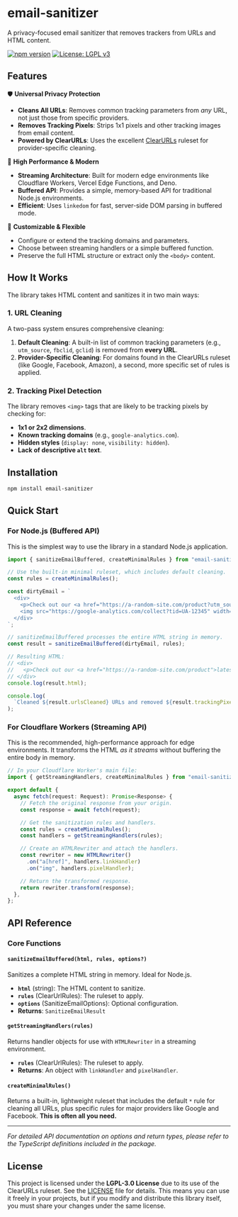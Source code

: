 # email-sanitizer

A privacy-focused email sanitizer that removes trackers from URLs and HTML content.

[![npm version](https://badge.fury.io/js/email-sanitizer.svg)](https://www.npmjs.com/package/email-sanitizer)
[![License: LGPL v3](https://img.shields.io/badge/License-LGPL%20v3-blue.svg)](https://www.gnu.org/licenses/lgpl-3.0)

## Features

🛡️ **Universal Privacy Protection**

- **Cleans All URLs**: Removes common tracking parameters from _any_ URL, not just those from specific providers.
- **Removes Tracking Pixels**: Strips 1x1 pixels and other tracking images from email content.
- **Powered by ClearURLs**: Uses the excellent [ClearURLs](https://gitlab.com/ClearURLs/Rules) ruleset for provider-specific cleaning.

🚀 **High Performance & Modern**

- **Streaming Architecture**: Built for modern edge environments like Cloudflare Workers, Vercel Edge Functions, and Deno.
- **Buffered API**: Provides a simple, memory-based API for traditional Node.js environments.
- **Efficient**: Uses `linkedom` for fast, server-side DOM parsing in buffered mode.

🔧 **Customizable & Flexible**

- Configure or extend the tracking domains and parameters.
- Choose between streaming handlers or a simple buffered function.
- Preserve the full HTML structure or extract only the `<body>` content.

## How It Works

The library takes HTML content and sanitizes it in two main ways:

### 1. URL Cleaning

A two-pass system ensures comprehensive cleaning:

1.  **Default Cleaning**: A built-in list of common tracking parameters (e.g., `utm_source`, `fbclid`, `gclid`) is removed from **every URL**.
2.  **Provider-Specific Cleaning**: For domains found in the ClearURLs ruleset (like Google, Facebook, Amazon), a second, more specific set of rules is applied.

### 2. Tracking Pixel Detection

The library removes `<img>` tags that are likely to be tracking pixels by checking for:

- **1x1 or 2x2 dimensions**.
- **Known tracking domains** (e.g., `google-analytics.com`).
- **Hidden styles** (`display: none`, `visibility: hidden`).
- **Lack of descriptive `alt` text**.

## Installation

```bash
npm install email-sanitizer
```

## Quick Start

### For Node.js (Buffered API)

This is the simplest way to use the library in a standard Node.js application.

```typescript
import { sanitizeEmailBuffered, createMinimalRules } from "email-sanitizer";

// Use the built-in minimal ruleset, which includes default cleaning.
const rules = createMinimalRules();

const dirtyEmail = `
  <div>
    <p>Check out our <a href="https://a-random-site.com/product?utm_source=email">latest product</a>!</p>
    <img src="https://google-analytics.com/collect?tid=UA-12345" width="1" height="1">
  </div>
`;

// sanitizeEmailBuffered processes the entire HTML string in memory.
const result = sanitizeEmailBuffered(dirtyEmail, rules);

// Resulting HTML:
// <div>
//   <p>Check out our <a href="https://a-random-site.com/product">latest product</a>!</p>
// </div>
console.log(result.html);

console.log(
  `Cleaned ${result.urlsCleaned} URLs and removed ${result.trackingPixelsRemoved} tracking pixels.`,
);
```

### For Cloudflare Workers (Streaming API)

This is the recommended, high-performance approach for edge environments. It transforms the HTML _as it streams_ without buffering the entire body in memory.

```typescript
// In your Cloudflare Worker's main file:
import { getStreamingHandlers, createMinimalRules } from "email-sanitizer";

export default {
  async fetch(request: Request): Promise<Response> {
    // Fetch the original response from your origin.
    const response = await fetch(request);

    // Get the sanitization rules and handlers.
    const rules = createMinimalRules();
    const handlers = getStreamingHandlers(rules);

    // Create an HTMLRewriter and attach the handlers.
    const rewriter = new HTMLRewriter()
      .on("a[href]", handlers.linkHandler)
      .on("img", handlers.pixelHandler);

    // Return the transformed response.
    return rewriter.transform(response);
  },
};
```

## API Reference

### Core Functions

#### `sanitizeEmailBuffered(html, rules, options?)`

Sanitizes a complete HTML string in memory. Ideal for Node.js.

- **`html`** (string): The HTML content to sanitize.
- **`rules`** (ClearUrlRules): The ruleset to apply.
- **`options`** (SanitizeEmailOptions): Optional configuration.
- **Returns**: `SanitizeEmailResult`

#### `getStreamingHandlers(rules)`

Returns handler objects for use with `HTMLRewriter` in a streaming environment.

- **`rules`** (ClearUrlRules): The ruleset to apply.
- **Returns**: An object with `linkHandler` and `pixelHandler`.

#### `createMinimalRules()`

Returns a built-in, lightweight ruleset that includes the default `*` rule for cleaning all URLs, plus specific rules for major providers like Google and Facebook. **This is often all you need.**

---

_For detailed API documentation on options and return types, please refer to the TypeScript definitions included in the package._

## License

This project is licensed under the **LGPL-3.0 License** due to its use of the ClearURLs ruleset. See the [LICENSE](LICENSE) file for details. This means you can use it freely in your projects, but if you modify and distribute this library itself, you must share your changes under the same license.
